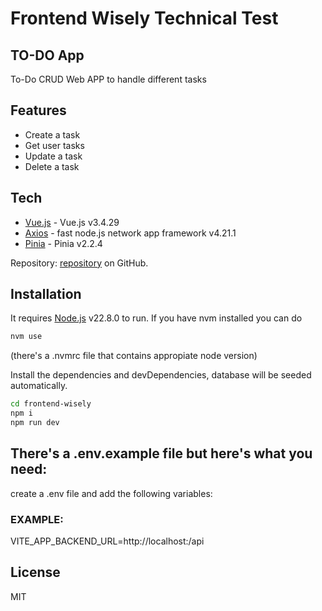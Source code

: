 # Frontend Wisely Technical Test

## TO-DO App

To-Do CRUD Web APP to handle different tasks

## Features

- Create a task
- Get user tasks
- Update a task
- Delete a task

## Tech

- [Vue.js] - Vue.js v3.4.29
- [Axios] - fast node.js network app framework v4.21.1
- [Pinia] - Pinia v2.2.4

Repository: [repository]
on GitHub.

## Installation

It requires [Node.js](https://nodejs.org/) v22.8.0 to run.
If you have nvm installed you can do

```sh
nvm use
```

(there's a .nvmrc file that contains appropiate node version)

Install the dependencies and devDependencies, database will be seeded automatically.

```sh
cd frontend-wisely
npm i
npm run dev
```

## There's a .env.example file but here's what you need:

create a .env file and add the following variables:

### EXAMPLE:

VITE_APP_BACKEND_URL=http://localhost:<PORT>/api

## License

MIT

[Vue.js]: https://vuejs.org/
[Pinia]: https://pinia.vuejs.org/
[Axios]: https://axios-http.com/es/docs/intro
[repository]: https://github.com/rubenromanvilasau/frontend-wisely
